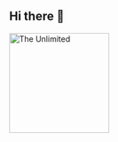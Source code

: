 ## Hi there 👋
<img src="https://github.com/AlexeyShpavda/alexeyshpavda/blob/master/assets/the_unlimited.webp" alt="The Unlimited" width="180"/>
